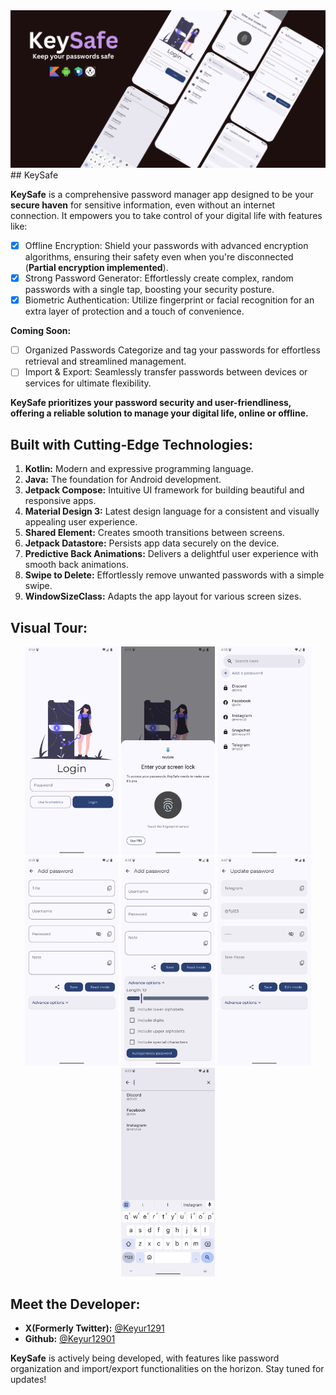 <img alt="Biometric Popup" src="https://github.com/Keyur1291/KeySafe/blob/main/Screenshots/Banner.png" title="Banner">
## KeySafe

**KeySafe** is a comprehensive password manager app designed to be your **secure haven** for
sensitive information, even without an internet connection. It empowers you to take control of your
digital life with features like:

- [x] Offline Encryption:  Shield your passwords with advanced encryption algorithms, ensuring their
  safety even when you're disconnected (**Partial encryption implemented**).
- [x] Strong Password Generator:  Effortlessly create complex, random passwords with a single tap,
  boosting your security posture.
- [x] Biometric Authentication:  Utilize fingerprint or facial recognition for an extra layer of
  protection and a touch of convenience.

**Coming Soon:**

- [ ] Organized Passwords Categorize and tag your passwords for effortless retrieval and
  streamlined management.
- [ ] Import & Export: Seamlessly transfer passwords between devices or services for ultimate
  flexibility.

**KeySafe prioritizes your password security and user-friendliness, offering a reliable solution to
manage your digital life, online or offline.**

## Built with Cutting-Edge Technologies:

1. **Kotlin:** Modern and expressive programming language.
2. **Java:** The foundation for Android development.
3. **Jetpack Compose:** Intuitive UI framework for building beautiful and responsive apps.
4. **Material Design 3:** Latest design language for a consistent and visually appealing user
   experience.
5. **Shared Element:** Creates smooth transitions between screens.
6. **Jetpack Datastore:** Persists app data securely on the device.
7. **Predictive Back Animations:** Delivers a delightful user experience with smooth back
   animations.
8. **Swipe to Delete:** Effortlessly remove unwanted passwords with a simple swipe.
9. **WindowSizeClass:** Adapts the app layout for various screen sizes.

## Visual Tour:

<p align="center">
    <img alt="Login Page" width="150" src="https://github.com/Keyur1291/KeySafe/blob/main/Screenshots/Login.png" title="Secure login with fingerprint or PIN">
    <img alt="Biometric Popup" width="150" src="https://github.com/Keyur1291/KeySafe/blob/main/Screenshots/Biometric.png" title="Enhanced security with biometric authentication">
    <img alt="Home Page" width="150" src="https://github.com/Keyur1291/KeySafe/blob/main/Screenshots/Home.png" title="Organized overview of your saved passwords">
    <img alt="Add password Page" width="150" src="https://github.com/Keyur1291/KeySafe/blob/main/Screenshots/AddPassword.png" title="Effortlessly add new passwords with secure storage">
    <img alt="Advance Options" width="150" src="https://github.com/Keyur1291/KeySafe/blob/main/Screenshots/AdvanceOptions.png" title="Customize password settings for additional security">
    <img alt="View Page" width="150" src="https://github.com/Keyur1291/KeySafe/blob/main/Screenshots/ViewPass.png" title="View and copy saved passwords securely">
    <img alt="Search Query" width="150" src="https://github.com/Keyur1291/KeySafe/blob/main/Screenshots/SearchWithI.png" title="Quickly find passwords with intuitive search functionality">
</p>

## Meet the Developer:

* **X(Formerly Twitter):** [@Keyur1291](https://www.github.com/Keyur1291)
* **Github:** [@Keyur12901](https://www.x.com/Keyur12901)

**KeySafe** is actively being developed, with features like password organization and import/export
functionalities on the horizon. Stay tuned for updates!
